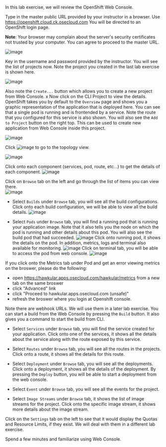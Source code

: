In this lab exercise, we will review the OpenShift Web Console.


Type in the master public URL provided by your instructor in a browser. Use https://openshift.cloud.ck.osecloud.com  You will be directed to an OpenShift login page. 

**Note**: Your browser may complain about the server's security certificates not trusted by your computer. You can agree to proceed to the master URL.

![image](images/login.jpeg)

Key in the username and password provided by the instructor. You will see the list of projects now. Note the project you created in the last lab exercise is shown here.

![image](images/projects_list.jpeg)

Also note the `Create...` button which allows you to create a new project from Web Console.
x
Now click on the CLI Project to view the details. OpenShift takes you by default to the `Overview` page and shows you a graphic representation of the application that is deployed here. You can see that a single pod is running and is frontended by a service. Note the route that you configured for this service is also shown.
You will also see the `Add to Project` button on the right top. This can be used to create new application from Web Console inside this project. 

![image](images/project_details.jpeg)

Click ![image](images/topology_button.jpg) to go to the topology view.

![image](images/topology_view.jpg)

Click onto each component (services, pod, route, etc...) to get the details of each component.
![image](images/topology_details.jpg)

Click on `Browse` tab on the left and go through the list of items you can view there.  
![image](images/project_browse.jpeg)



* Select `Builds` under `Browse` tab, you will see all the build configurations. Click onto each build configuration, we will be able to view all the build details.
![image](images/project_build_details.jpeg)

* Select `Pods` under `Browse` tab, you will find a running pod that is running your application image. Note that it also tells you the node on which the pod is running and other details about this pod. You will also see the build pod that had succeeded. 
![image](images/project_pods.jpg)
Click onto running pod, it shows the details on the pod. In addition, metrics, logs and terminal also available for monitoring.
![image](images/project_pod_details.jpg)
Click on terminal tab, you will be able to access the pod from web console.
![image](images/terminal_view.jpg)

If you click onto the Metrics tab under Pod and get an error viewing metrics on the broswer, please do the following:

* open https://hawkular.apps.osecloud.com/hawkular/metrics from a new tab on the same broswer
* click "Advanced" link 
* click "Proceed to hawkular.apps.osecloud.com (unsafe)"
* refresh the broswer where you login at Openshift console.

Note there are webhook URLs. We will use them in a later lab exercise. You can start a build from the Web Console by pressing the `Build` button. It also gives you a command to start the build from CLI.

* Select `Services` under `Browse` tab, you will find the service created for your application. Click onto one of the services, it shows all the details about the service along with the route exposed by this service.

* Select `Routes` under `Browse` tab, you will see all the routes in the projects. Click onto a route, it shows all the details for this route.

* Select `Deployment` under `Browse` tab, you will see all the deployments. Click onto a deployment, it shows all the details of the deployment. By pressing the `Deploy` button, you will be able to start a deployment from the web console.

* Select `Event` under `Browse` tab, you will see all the events for the project.

* Select `Image Streams` under `Browse` tab, it shows the list of image streams for the project. Click onto the specific image stream, it shows more details about the image stream.


Click on the `Settings` tab on the left to see that it would display the Quotas and Resource Limits, if they exist. We will deal with them in a different lab exercise.



Spend a few minutes and familiarize using Web Console.




